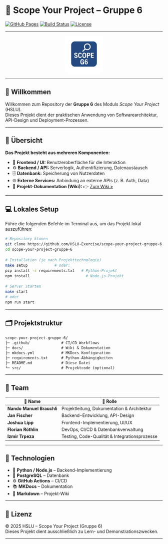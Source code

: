 # 🚀 Scope Your Project – Gruppe 6  
[![GitHub Pages](https://img.shields.io/badge/docs-online-blue)](https://hslu-exercise.github.io/scope-your-project-gruppe-6/)
[![Build Status](https://img.shields.io/github/actions/workflow/status/HSLU-Exercise/scope-your-project-gruppe-6/docs.yml?branch=main)](https://github.com/HSLU-Exercise/scope-your-project-gruppe-6/actions)
[![License](https://img.shields.io/badge/license-HSLU-lightgrey)](#📄-lizenz)

---

<p align="center">
  <img src="docs/logo.png" width="120" alt="Scope Your Project Logo">
</p>

---

## 🎯 Willkommen  
Willkommen zum Repository der **Gruppe 6** des Moduls *Scope Your Project* (HSLU).  
Dieses Projekt dient der praktischen Anwendung von Softwarearchitektur, API-Design und Deployment-Prozessen.

---

## 📘 Übersicht  
**Das Projekt besteht aus mehreren Komponenten:**
- 🧩 **Frontend / UI:** Benutzeroberfläche für die Interaktion  
- ⚙️ **Backend / API:** Serverlogik, Authentifizierung, Datenaustausch  
- 🗄️ **Datenbank:** Speicherung von Nutzerdaten  
- 🌐 **Externe Services:** Anbindung an externe APIs (z. B. Auth, Data)  
- 📖 **Projekt-Dokumentation (Wiki):** 👉 [Zum Wiki »](https://hslu-exercise.github.io/scope-your-project-gruppe-6/)

---

## 💻 Lokales Setup  
Führe die folgenden Befehle im Terminal aus, um das Projekt lokal auszuführen:

```bash
# Repository klonen
git clone https://github.com/HSLU-Exercise/scope-your-project-gruppe-6.git
cd scope-your-project-gruppe-6

# Installation (je nach Projekttechnologie)
make setup            # oder:
pip install -r requirements.txt   # Python-Projekt
npm install                         # Node.js-Projekt

# Server starten
make start
# oder
npm run start
```

---

## 🗂️ Projektstruktur  
```
scope-your-project-gruppe-6/
├─ .github/              # CI/CD Workflows  
├─ docs/                 # Wiki & Dokumentation  
├─ mkdocs.yml            # MKDocs Konfiguration  
├─ requirements.txt      # Python-Abhängigkeiten  
├─ README.md             # Diese Datei  
└─ src/                  # Projektcode (optional)
```

---

## 👥 Team  
| 👤 Name | 💼 Rolle |
|---------|-----------|
| **Nando Manuel Brauchli** | Projektleitung, Dokumentation & Architektur |
| **Jan Fischer** | Backend-Entwicklung, API-Design |
| **Joshua Lipp** | Frontend-Implementierung, UI/UX |
| **Florian Röthlin** | DevOps, CI/CD & Datenbankverwaltung |
| **Izmir Trpeza** | Testing, Code-Qualität & Integrationsprozesse |

---

## 🧠 Technologien  
- 🐍 **Python / Node.js** – Backend-Implementierung  
- 🐘 **PostgreSQL** – Datenbank  
- ⚙️ **GitHub Actions** – CI/CD  
- 📚 **MKDocs** – Dokumentation  
- 🧾 **Markdown** – Projekt-Wiki  

---

## 📄 Lizenz  
© 2025 HSLU – Scope Your Project (Gruppe 6)  
Dieses Projekt dient ausschließlich zu Lern- und Demonstrationszwecken.

---
